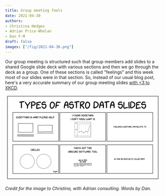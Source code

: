 ```yaml
---
title: Group meeting feels
date: 2021-04-30
authors:
- Christina Hedges
- Adrian Price-Whelan
- Dan F-M
draft: false
images: ["/fig/2021-04-30.png"]
---
```


Our group meeting is structured such that group members add slides to a shared Google slide deck with various sections and then we go through the deck as a group.
One of these sections is called "feelings" and this week most of our slides were in that section.
So, instead of our usual blog post, here's a very accurate summary of our group meeting slides [with <3 to XKCD](https://xkcd.com/2456/).

![types of astro data slides](/fig/2021-04-30.png)

_Credit for the image to Christina, with Adrian consulting. Words by Dan._
